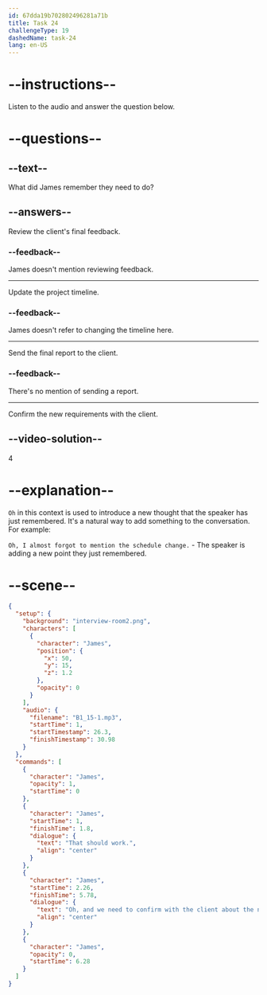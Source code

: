 ```yaml
---
id: 67dda19b702802496281a71b
title: Task 24
challengeType: 19
dashedName: task-24
lang: en-US
---
```


<!-- (Audio) James: That should work. Oh, and we need to confirm with the client about the new requirements. -->

# --instructions--

Listen to the audio and answer the question below.

# --questions--

## --text--

What did James remember they need to do?

## --answers--

Review the client's final feedback.

### --feedback--

James doesn't mention reviewing feedback.

---

Update the project timeline.

### --feedback--

James doesn't refer to changing the timeline here.

---

Send the final report to the client.

### --feedback--

There's no mention of sending a report.

---

Confirm the new requirements with the client.

## --video-solution--

4

# --explanation--

`Oh` in this context is used to introduce a new thought that the speaker has just remembered. It's a natural way to add something to the conversation. For example:

`Oh, I almost forgot to mention the schedule change.` - The speaker is adding a new point they just remembered.

# --scene--

```json
{
  "setup": {
    "background": "interview-room2.png",
    "characters": [
      {
        "character": "James",
        "position": {
          "x": 50,
          "y": 15,
          "z": 1.2
        },
        "opacity": 0
      }
    ],
    "audio": {
      "filename": "B1_15-1.mp3",
      "startTime": 1,
      "startTimestamp": 26.3,
      "finishTimestamp": 30.98
    }
  },
  "commands": [
    {
      "character": "James",
      "opacity": 1,
      "startTime": 0
    },
    {
      "character": "James",
      "startTime": 1,
      "finishTime": 1.8,
      "dialogue": {
        "text": "That should work.",
        "align": "center"
      }
    },
    {
      "character": "James",
      "startTime": 2.26,
      "finishTime": 5.78,
      "dialogue": {
        "text": "Oh, and we need to confirm with the client about the new requirements.",
        "align": "center"
      }
    },
    {
      "character": "James",
      "opacity": 0,
      "startTime": 6.28
    }
  ]
}
```
